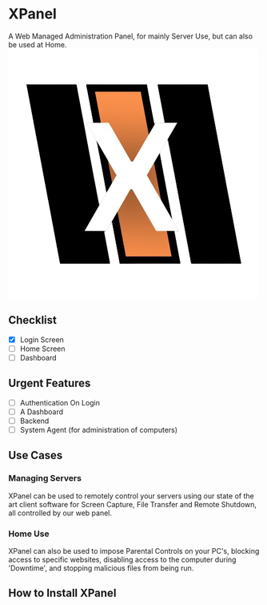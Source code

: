 # XPanel
A Web Managed Administration Panel, for mainly Server Use, but can also be used at Home.
<img align="center" src="./Images/XPanel NoBackground.png" />

## Checklist
- [x] Login Screen
- [ ] Home Screen
- [ ] Dashboard 

## Urgent Features
- [ ] Authentication On Login
- [ ] A Dashboard
- [ ] Backend
- [ ] System Agent (for administration of computers)

## Use Cases

### Managing Servers

XPanel can be used to remotely control your servers using our state of the art client software for Screen Capture, File Transfer and Remote Shutdown, all controlled by our web panel.

### Home Use

XPanel can also be used to impose Parental Controls on your PC's, blocking access to specific websites, disabling access to the computer during 'Downtime', and stopping malicious files from being run.

## How to Install XPanel 
